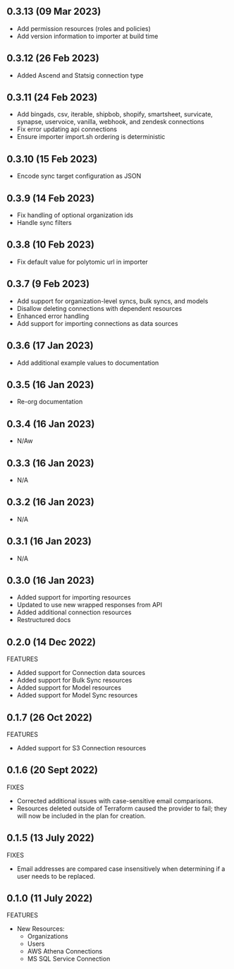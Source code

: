 ## 0.3.13 (09 Mar 2023)
* Add permission resources (roles and policies)
* Add version information to importer at build time

## 0.3.12 (26 Feb 2023)
* Added Ascend and Statsig connection type

## 0.3.11 (24 Feb 2023)
 * Add bingads, csv, iterable, shipbob, shopify, smartsheet, survicate, synapse, uservoice, vanilla, webhook, and zendesk connections
 * Fix error updating api connections
 * Ensure importer import.sh ordering is deterministic

## 0.3.10 (15 Feb 2023)
* Encode sync target configuration as JSON

## 0.3.9 (14 Feb 2023)
* Fix handling of optional organization ids
* Handle sync filters


## 0.3.8 (10 Feb 2023)
* Fix default value for polytomic url in importer

## 0.3.7 (9 Feb 2023)
* Add support for organization-level syncs, bulk syncs, and models
* Disallow deleting connections with dependent resources
* Enhanced error handling
* Add support for importing connections as data sources

## 0.3.6 (17 Jan 2023)
* Add additional example values to documentation
## 0.3.5 (16 Jan 2023)
* Re-org documentation
## 0.3.4 (16 Jan 2023)
* N/Aw
## 0.3.3 (16 Jan 2023)
* N/A
## 0.3.2 (16 Jan 2023)
* N/A

## 0.3.1 (16 Jan 2023)
* N/A

## 0.3.0 (16 Jan 2023)
* Added support for importing resources
* Updated to use new wrapped responses from API
* Added additional connection resources
* Restructured docs

## 0.2.0 (14 Dec 2022)

FEATURES

* Added support for Connection data sources
* Added support for Bulk Sync resources
* Added support for Model resources
* Added support for Model Sync resources

## 0.1.7 (26 Oct 2022)

FEATURES

* Added support for S3 Connection resources

## 0.1.6 (20 Sept 2022)

FIXES

* Corrected additional issues with case-sensitive email comparisons.
* Resources deleted outside of Terraform caused the provider to fail; they will
  now be included in the plan for creation.

## 0.1.5 (13 July 2022)

FIXES

* Email addresses are compared case insensitively when determining if a user
  needs to be replaced.

## 0.1.0 (11 July 2022)

FEATURES

* New Resources:
    - Organizations
    - Users
    - AWS Athena Connections
    - MS SQL Service Connection
